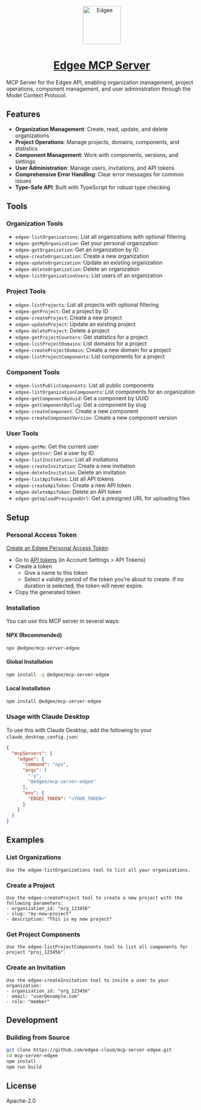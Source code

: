 <div align="center">

<p align="center">
  <a href="https://www.edgee.cloud">
    <picture>
      <source media="(prefers-color-scheme: dark)" srcset="https://cdn.edgee.cloud/img/favicon-dark.svg">
      <img src="https://cdn.edgee.cloud/img/favicon.svg" height="100" alt="Edgee">
    </picture>
    <h1 align="center">Edgee MCP Server</h1>
  </a>
</p>
</div>

MCP Server for the Edgee API, enabling organization management, project operations, component management, and user administration through the Model Context Protocol.

## Features

- **Organization Management**: Create, read, update, and delete organizations
- **Project Operations**: Manage projects, domains, components, and statistics
- **Component Management**: Work with components, versions, and settings
- **User Administration**: Manage users, invitations, and API tokens
- **Comprehensive Error Handling**: Clear error messages for common issues
- **Type-Safe API**: Built with TypeScript for robust type checking

## Tools

### Organization Tools

- `edgee-listOrganizations`: List all organizations with optional filtering
- `edgee-getMyOrganization`: Get your personal organization
- `edgee-getOrganization`: Get an organization by ID
- `edgee-createOrganization`: Create a new organization
- `edgee-updateOrganization`: Update an existing organization
- `edgee-deleteOrganization`: Delete an organization
- `edgee-listOrganizationUsers`: List users of an organization

### Project Tools

- `edgee-listProjects`: List all projects with optional filtering
- `edgee-getProject`: Get a project by ID
- `edgee-createProject`: Create a new project
- `edgee-updateProject`: Update an existing project
- `edgee-deleteProject`: Delete a project
- `edgee-getProjectCounters`: Get statistics for a project
- `edgee-listProjectDomains`: List domains for a project
- `edgee-createProjectDomain`: Create a new domain for a project
- `edgee-listProjectComponents`: List components for a project

### Component Tools

- `edgee-listPublicComponents`: List all public components
- `edgee-listOrganizationComponents`: List components for an organization
- `edgee-getComponentByUuid`: Get a component by UUID
- `edgee-getComponentBySlug`: Get a component by slug
- `edgee-createComponent`: Create a new component
- `edgee-createComponentVersion`: Create a new component version

### User Tools

- `edgee-getMe`: Get the current user
- `edgee-getUser`: Get a user by ID
- `edgee-listInvitations`: List all invitations
- `edgee-createInvitation`: Create a new invitation
- `edgee-deleteInvitation`: Delete an invitation
- `edgee-listApiTokens`: List all API tokens
- `edgee-createApiToken`: Create a new API token
- `edgee-deleteApiToken`: Delete an API token
- `edgee-getUploadPresignedUrl`: Get a presigned URL for uploading files

## Setup

### Personal Access Token
[Create an Edgee Personal Access Token](https://www.edgee.cloud/~/account/tokens):
   - Go to [API tokens](https://www.edgee.cloud/~/account/tokens) (in Account Settings > API Tokens)
   - Create a token
     - Give a name to this token
     - Select a validity period of the token you're about to create. If no duration is selected, the token will never expire. 
   - Copy the generated token

### Installation

You can use this MCP server in several ways:

#### NPX (Recommended)

```bash
npx @edgee/mcp-server-edgee
```

#### Global Installation

```bash
npm install -g @edgee/mcp-server-edgee
```

#### Local Installation

```bash
npm install @edgee/mcp-server-edgee
```

### Usage with Claude Desktop

To use this with Claude Desktop, add the following to your `claude_desktop_config.json`:

```json
{
  "mcpServers": {
    "edgee": {
      "command": "npx",
      "args": [
        "-y",
        "@edgee/mcp-server-edgee"
      ],
      "env": {
        "EDGEE_TOKEN": "<YOUR_TOKEN>"
      }
    }
  }
}
```

## Examples

### List Organizations

```
Use the edgee-listOrganizations tool to list all your organizations.
```

### Create a Project

```
Use the edgee-createProject tool to create a new project with the following parameters:
- organization_id: "org_123456"
- slug: "my-new-project"
- description: "This is my new project"
```

### Get Project Components

```
Use the edgee-listProjectComponents tool to list all components for project "proj_123456".
```

### Create an Invitation

```
Use the edgee-createInvitation tool to invite a user to your organization:
- organization_id: "org_123456"
- email: "user@example.com"
- role: "member"
```

## Development

### Building from Source

```bash
git clone https://github.com/edgee-cloud/mcp-server-edgee.git
cd mcp-server-edgee
npm install
npm run build
```

## License

Apache-2.0
